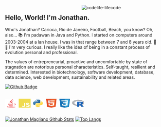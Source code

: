 <!--
**jonathanmagliano/jonathanmagliano** is a ✨ _special_ ✨ repository because its `README.md` (this file) appears on your GitHub profile.

Here are some ideas to get you started:

- 🔭 I’m currently working on ...
- 🌱 I’m currently learning ...
- 👯 I’m looking to collaborate on ...
- 🤔 I’m looking for help with ...
- 💬 Ask me about ...
- 📫 How to reach me: ...
- 😄 Pronouns: ...
- ⚡ Fun fact: ...
-->

<img align="right" width="50%" height="50%" src="https://gist.github.com/jonathanmagliano/2ec9ec8086e0d277f6b4bfd44755f12f/raw/1df1f763cedfc9c8b35cfcdcacbe7efb732e0765/code.gif" alt="codelife-lifecode">

## Hello, World! I'm Jonathan.

Who's Jonathan?
Carioca, Rio de Janeiro, Football, Beach, you know? Oh, also... :books: I'm padawan in Java and Python.
I started on computers around 2003-2004 at a lan house. I was in that range between 7 and 8 years old.
🤔🔭 I'm very curious. I really like the idea of being in a constant process of evolution personal and professional.

The values of entrepreneurial, proactive and uncomfortable by state of stagnation are notorious personal characteristics. Self-taught, resilient and determined.
Interested in biotechnology, software development, database, data science, web development, sustainability and related areas.

[![Github Badge](https://img.shields.io/badge/GitHub-000?style=for-the-badge&logo=github&logoColor=white&link=https://github.com/jonathanmagliano)](https://github.com/jonathanmagliano)
<div style="display: inline_block"><br>
  <img align="center" alt="John-Java" height="30" width="40" src="https://raw.githubusercontent.com/devicons/devicon/master/icons/java/java-plain.svg">
  <img align="center" alt="John-Javascript" height="30" width="40" src="https://raw.githubusercontent.com/devicons/devicon/master/icons/javascript/javascript-plain.svg">
  <img align="center" alt="John-Python" height="30" width="40" src="https://raw.githubusercontent.com/devicons/devicon/master/icons/python/python-original.svg">
  <img align="center" alt="John-HTML5" height="30" width="40" src="https://raw.githubusercontent.com/devicons/devicon/master/icons/html5/html5-original.svg">
  <img align="center" alt="John-CSS3" height="30" width="40" src="https://raw.githubusercontent.com/devicons/devicon/master/icons/css3/css3-original.svg">
  <img align="center" alt="John-R" height="30" width="40" src="https://raw.githubusercontent.com/devicons/devicon/master/icons/r/r-original.svg">
</div>

##
[![Jonathan Magliano Github Stats](https://github-readme-stats.vercel.app/api?username=jonathanmagliano&show_icons=true&include_all_commits=false&count_private=true&theme=radical)](https://github.com/jonathanmagliano/jonathanmagliano)
[![Top Langs](https://github-readme-stats.vercel.app/api/top-langs/?username=jonathanmagliano&show_icons=true&layout=compact&langs_count=7&theme=radical)](https://github.com/jonathanmagliano/jonathanmagliano)
